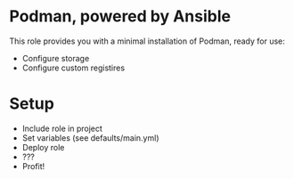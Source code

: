 # Podman, powered by Ansible
This role provides you with a minimal installation of Podman, ready for use:

* Configure storage
* Configure custom registires

# Setup
* Include role in project
* Set variables (see defaults/main.yml)
* Deploy role
* ???
* Profit!
